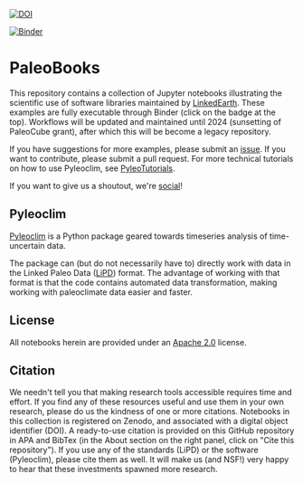 [![DOI](https://zenodo.org/badge/246457932.svg)](https://zenodo.org/badge/latestdoi/246457932)

[![Binder](https://mybinder.org/badge_logo.svg)](https://mybinder.org/v2/gh/LinkedEarth/PaleoBooks/HEAD)

# PaleoBooks

This repository contains a collection of Jupyter notebooks illustrating the scientific use of software libraries maintained by [LinkedEarth](http://www.linked.earth). These examples are fully executable through Binder (click on the badge at the top). Workflows will be updated and maintained  until 2024 (sunsetting of PaleoCube grant), after which this will be become a legacy repository.

If you have suggestions for more examples, please submit an [issue](https://github.com/LinkedEarth/PaleoBooks/issues). If you want to contribute, please submit a pull request. For more technical tutorials on how to use Pyleoclim, see [PyleoTutorials](https://github.com/LinkedEarth/PyleoTutorials).

If you want to give us a shoutout, we're [social](https://twitter.com/Linked_Earth)!


## Pyleoclim

[Pyleoclim](https://pyleoclim-util.readthedocs.io/en/master/) is a Python package geared towards timeseries analysis of time-uncertain data.

The package can (but do not necessarily have to) directly work with data in the Linked Paleo Data ([LiPD](https://lipd.net)) format. The advantage of working with that format is that the code contains automated data transformation, making working with paleoclimate data easier and faster.

## License

All notebooks herein are provided under an [Apache 2.0](https://www.apache.org/licenses/LICENSE-2.0) license.

## Citation
We needn't tell you that making research tools accessible requires time and effort. If you find any of these resources useful and use them in your own research, please do us the kindness of one or more citations. Notebooks in this collection is registered on Zenodo, and associated with a digital object identifier (DOI).  A ready-to-use citation is provided on this GitHub repository in APA and BibTex (in the About section on the right panel, click on "Cite this repository"). If you use any of the standards (LiPD) or the software (Pyleoclim), please cite them as well. It will make us (and NSF!) very happy to hear that these investments spawned more research.
